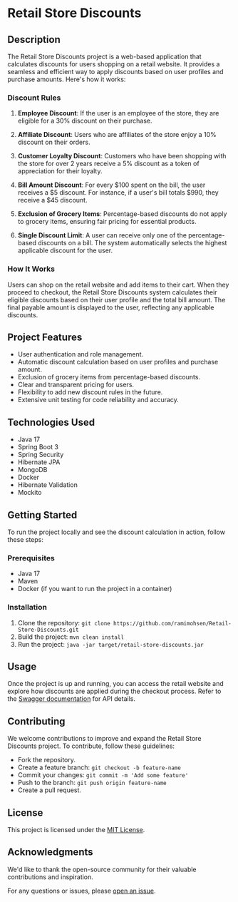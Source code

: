 # Retail Store Discounts

## Description

The Retail Store Discounts project is a web-based application that calculates discounts for users shopping on a retail
website. It provides a seamless and efficient way to apply discounts based on user profiles and purchase amounts. Here's
how it works:

### Discount Rules

1. **Employee Discount**: If the user is an employee of the store, they are eligible for a 30% discount on their
   purchase.

2. **Affiliate Discount**: Users who are affiliates of the store enjoy a 10% discount on their orders.

3. **Customer Loyalty Discount**: Customers who have been shopping with the store for over 2 years receive a 5% discount
   as a token of appreciation for their loyalty.

4. **Bill Amount Discount**: For every $100 spent on the bill, the user receives a $5 discount. For instance, if a
   user's bill totals $990, they receive a $45 discount.

5. **Exclusion of Grocery Items**: Percentage-based discounts do not apply to grocery items, ensuring fair pricing for
   essential products.

6. **Single Discount Limit**: A user can receive only one of the percentage-based discounts on a bill. The system
   automatically selects the highest applicable discount for the user.

### How It Works

Users can shop on the retail website and add items to their cart. When they proceed to checkout, the Retail Store
Discounts system calculates their eligible discounts based on their user profile and the total bill amount. The final
payable amount is displayed to the user, reflecting any applicable discounts.

## Project Features

- User authentication and role management.
- Automatic discount calculation based on user profiles and purchase amount.
- Exclusion of grocery items from percentage-based discounts.
- Clear and transparent pricing for users.
- Flexibility to add new discount rules in the future.
- Extensive unit testing for code reliability and accuracy.

## Technologies Used

- Java 17
- Spring Boot 3
- Spring Security
- Hibernate JPA
- MongoDB
- Docker
- Hibernate Validation
- Mockito

## Getting Started

To run the project locally and see the discount calculation in action, follow these steps:

### Prerequisites

- Java 17
- Maven
- Docker (if you want to run the project in a container)

### Installation

1. Clone the repository: `git clone https://github.com/ramimohsen/Retail-Store-Discounts.git`
2. Build the project: `mvn clean install`
3. Run the project: `java -jar target/retail-store-discounts.jar`

## Usage

Once the project is up and running, you can access the retail website and explore how discounts are applied during the
checkout process. Refer to the [Swagger documentation](http://localhost:8080/swagger-ui/index.html#/) for API details.

## Contributing

We welcome contributions to improve and expand the Retail Store Discounts project. To contribute, follow these
guidelines:

- Fork the repository.
- Create a feature branch: `git checkout -b feature-name`
- Commit your changes: `git commit -m 'Add some feature'`
- Push to the branch: `git push origin feature-name`
- Create a pull request.

## License

This project is licensed under the [MIT License](LICENSE).

## Acknowledgments

We'd like to thank the open-source community for their valuable contributions and inspiration.

For any questions or issues, please [open an issue](https://github.com/ramimohsen/Retail-Store-Discounts/issues).
